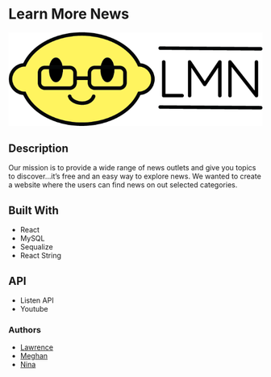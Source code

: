 # Learn More News 

![lmn-logo](https://github.com/viaduct12/project-3/blob/development/lmn/src/components/Navbar/image/LMN_solid.png?raw=true)

## Description

Our mission is to provide a wide range of news outlets and give you topics to discover…it’s free and an easy way to explore news. We wanted to create a website where the users can find news on out selected categories. 


## Built With 
- React 
- MySQL
- Sequalize 
- React String

## API
- Listen API
- Youtube 

### Authors 
- [Lawrence](https://github.com/viaduct12)
- [Meghan](https://github.com/meghanmullally)
- [Nina](https://github.com/ninateng) 

